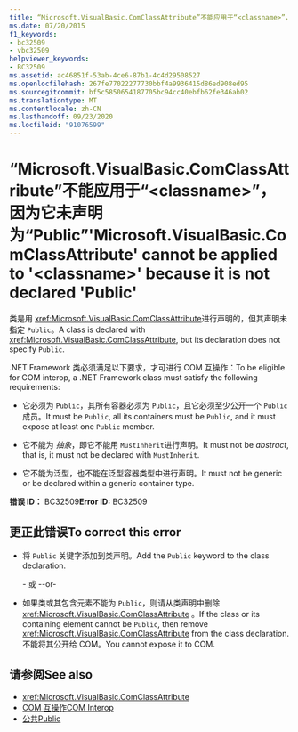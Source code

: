```yaml
---
title: “Microsoft.VisualBasic.ComClassAttribute”不能应用于“<classname>”，因为它未声明为“Public”
ms.date: 07/20/2015
f1_keywords:
- bc32509
- vbc32509
helpviewer_keywords:
- BC32509
ms.assetid: ac46851f-53ab-4ce6-87b1-4c4d29508527
ms.openlocfilehash: 267fe77022277730bbf4a9936415d86ed908ed95
ms.sourcegitcommit: bf5c5850654187705bc94cc40ebfb62fe346ab02
ms.translationtype: MT
ms.contentlocale: zh-CN
ms.lasthandoff: 09/23/2020
ms.locfileid: "91076599"
---
```

# <a name="microsoftvisualbasiccomclassattribute-cannot-be-applied-to-classname-because-it-is-not-declared-public"></a><span data-ttu-id="0b82c-102">“Microsoft.VisualBasic.ComClassAttribute”不能应用于“\<classname>”，因为它未声明为“Public”</span><span class="sxs-lookup"><span data-stu-id="0b82c-102">'Microsoft.VisualBasic.ComClassAttribute' cannot be applied to '\<classname>' because it is not declared 'Public'</span></span>

<span data-ttu-id="0b82c-103">类是用 <xref:Microsoft.VisualBasic.ComClassAttribute>进行声明的，但其声明未指定 `Public`。</span><span class="sxs-lookup"><span data-stu-id="0b82c-103">A class is declared with <xref:Microsoft.VisualBasic.ComClassAttribute>, but its declaration does not specify `Public`.</span></span>  
  
 <span data-ttu-id="0b82c-104">.NET Framework 类必须满足以下要求，才可进行 COM 互操作：</span><span class="sxs-lookup"><span data-stu-id="0b82c-104">To be eligible for COM interop, a .NET Framework class must satisfy the following requirements:</span></span>  
  
- <span data-ttu-id="0b82c-105">它必须为 `Public`，其所有容器必须为 `Public`，且它必须至少公开一个 `Public` 成员。</span><span class="sxs-lookup"><span data-stu-id="0b82c-105">It must be `Public`, all its containers must be `Public`, and it must expose at least one `Public` member.</span></span>  
  
- <span data-ttu-id="0b82c-106">它不能为 *抽象*，即它不能用 `MustInherit`进行声明。</span><span class="sxs-lookup"><span data-stu-id="0b82c-106">It must not be *abstract*, that is, it must not be declared with `MustInherit`.</span></span>  
  
- <span data-ttu-id="0b82c-107">它不能为泛型，也不能在泛型容器类型中进行声明。</span><span class="sxs-lookup"><span data-stu-id="0b82c-107">It must not be generic or be declared within a generic container type.</span></span>  
  
 <span data-ttu-id="0b82c-108">**错误 ID：** BC32509</span><span class="sxs-lookup"><span data-stu-id="0b82c-108">**Error ID:** BC32509</span></span>  
  
## <a name="to-correct-this-error"></a><span data-ttu-id="0b82c-109">更正此错误</span><span class="sxs-lookup"><span data-stu-id="0b82c-109">To correct this error</span></span>  
  
- <span data-ttu-id="0b82c-110">将 `Public` 关键字添加到类声明。</span><span class="sxs-lookup"><span data-stu-id="0b82c-110">Add the `Public` keyword to the class declaration.</span></span>  
  
     <span data-ttu-id="0b82c-111">\- 或 -</span><span class="sxs-lookup"><span data-stu-id="0b82c-111">-or-</span></span>  
  
- <span data-ttu-id="0b82c-112">如果类或其包含元素不能为 `Public`，则请从类声明中删除 <xref:Microsoft.VisualBasic.ComClassAttribute> 。</span><span class="sxs-lookup"><span data-stu-id="0b82c-112">If the class or its containing element cannot be `Public`, then remove <xref:Microsoft.VisualBasic.ComClassAttribute> from the class declaration.</span></span> <span data-ttu-id="0b82c-113">不能将其公开给 COM。</span><span class="sxs-lookup"><span data-stu-id="0b82c-113">You cannot expose it to COM.</span></span>  
  
## <a name="see-also"></a><span data-ttu-id="0b82c-114">请参阅</span><span class="sxs-lookup"><span data-stu-id="0b82c-114">See also</span></span>

- <xref:Microsoft.VisualBasic.ComClassAttribute>
- [<span data-ttu-id="0b82c-115">COM 互操作</span><span class="sxs-lookup"><span data-stu-id="0b82c-115">COM Interop</span></span>](../programming-guide/com-interop/index.md)
- [<span data-ttu-id="0b82c-116">公共</span><span class="sxs-lookup"><span data-stu-id="0b82c-116">Public</span></span>](../language-reference/modifiers/public.md)
